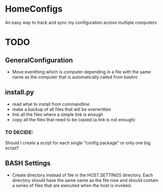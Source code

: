 HomeConfigs
===========

An easy way to track and sync my configuration across multiple computers


TODO
====

GeneralConfiguration
--------------------

+ Move everithing which is computer depending in a file with the same name as the
  computer that is automatically called from bashrc

install.py
----------

+ read what to install from commandline
+ make a backup of all files that will be overwritten
+ link all the files where a simple link is enough
+ copy all the files that need to be copied (a link is not enough)

### TO DECIDE:
Should I create a script for each single "config package" or only one big script?


BASH Settings
-------------

+ Create directory instead of file in the HOST.SETTINGS directory. Each directory
should have the same name as the file now and should contain a series of files
that are executed when the host is invoked.
